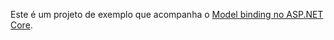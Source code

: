 Este é um projeto de exemplo que acompanha o [Model binding no ASP.NET Core](https://docs.microsoft.com/aspnet/core/mvc/models/model-binding).
